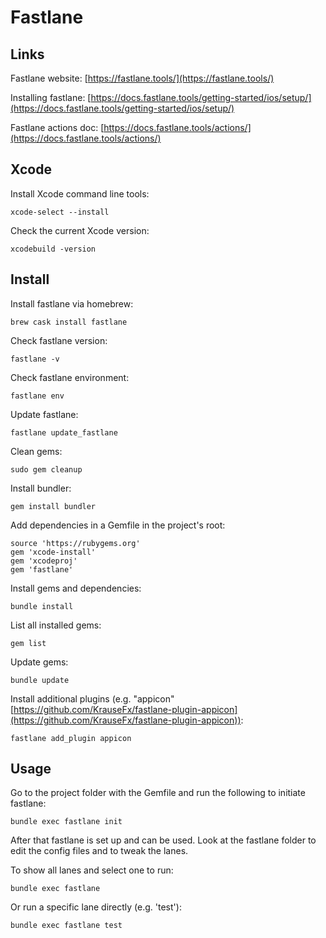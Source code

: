 Fastlane
===


## Links

Fastlane website: [https://fastlane.tools/](https://fastlane.tools/)

Installing fastlane: [https://docs.fastlane.tools/getting-started/ios/setup/](https://docs.fastlane.tools/getting-started/ios/setup/)

Fastlane actions doc: [https://docs.fastlane.tools/actions/](https://docs.fastlane.tools/actions/)


## Xcode

Install Xcode command line tools:

	xcode-select --install

Check the current Xcode version:

	xcodebuild -version

## Install

Install fastlane via homebrew:

	brew cask install fastlane

Check fastlane version:

	fastlane -v

Check fastlane environment:

	fastlane env

Update fastlane:

	fastlane update_fastlane

Clean gems:

	sudo gem cleanup

Install bundler:

	gem install bundler

Add dependencies in a Gemfile in the project's root:

	source 'https://rubygems.org'
	gem 'xcode-install'
	gem 'xcodeproj'
	gem 'fastlane'

Install gems and dependencies:

	bundle install

List all installed gems:

	gem list

Update gems:

	bundle update

Install additional plugins (e.g. "appicon" [https://github.com/KrauseFx/fastlane-plugin-appicon](https://github.com/KrauseFx/fastlane-plugin-appicon)):

	fastlane add_plugin appicon

## Usage

Go to the project folder with the Gemfile and run the following to initiate fastlane:

	bundle exec fastlane init

After that fastlane is set up and can be used. Look at the fastlane folder to edit the config files and to tweak the lanes.

To show all lanes and select one to run:

	bundle exec fastlane

Or run a specific lane directly (e.g. 'test'):

	bundle exec fastlane test

